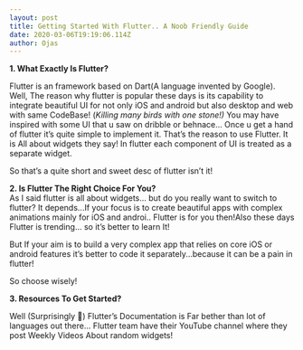 ```yaml
---
layout: post
title: Getting Started With Flutter.. A Noob Friendly Guide
date: 2020-03-06T19:19:06.114Z
author: Ojas
---
```

**1. What Exactly Is Flutter?**

Flutter is an framework based on Dart(A language invented by Google). Well, The reason why flutter is popular these days is its capability to integrate beautiful UI for not only iOS and android but also desktop and web with same CodeBase! (*Killing many birds with one stone!)* You may have inspired with some UI that u saw on dribble or behnace... Once u get a hand of flutter it’s quite simple to implement it. That’s the reason to use Flutter. It is All about widgets they say! In flutter each component of UI is treated as a separate widget. 

So that’s a quite short and sweet desc of flutter isn’t it!

**2. Is Flutter The Right Choice For You?**\
As I said flutter is all about widgets... but do you really want to switch to flutter? It depends...If your focus is to create beautiful apps with complex animations mainly for iOS and androi.. Flutter is for you then!Also these days Flutter is trending... so it’s better to learn It!

But If your aim is to build a very complex app that relies on core iOS or android features it’s better to code it separately...because it can be a pain in flutter!

So choose wisely!

**3. Resources To Get Started?**

Well (Surprisingly 🤪) Flutter’s Documentation is Far bether than lot of languages out there... Flutter team have their YouTube channel where they post Weekly Videos About random widgets!